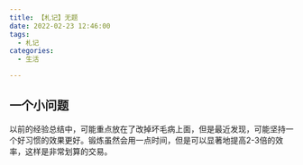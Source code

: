 ```yaml
---
title: 【札记】无题
date: 2022-02-23 12:46:00
tags: 
  - 札记
categories:
  - 生活

---
```


## 一个小问题

以前的经验总结中，可能重点放在了改掉坏毛病上面，但是最近发现，可能坚持一个好习惯的效果更好。锻炼虽然会用一点时间，但是可以显著地提高2-3倍的效率，这样是非常划算的交易。